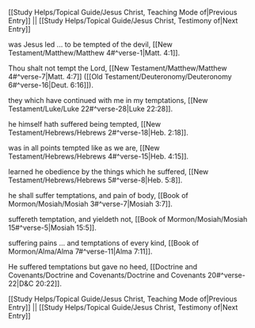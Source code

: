 [[Study Helps/Topical Guide/Jesus Christ, Teaching Mode of|Previous Entry]]  ||  [[Study Helps/Topical Guide/Jesus Christ, Testimony of|Next Entry]]

 was Jesus led ... to be tempted of the devil, [[New Testament/Matthew/Matthew 4#^verse-1|Matt. 4:1]].

 Thou shalt not tempt the Lord, [[New Testament/Matthew/Matthew 4#^verse-7|Matt. 4:7]] ([[Old Testament/Deuteronomy/Deuteronomy 6#^verse-16|Deut. 6:16]]).

 they which have continued with me in my temptations, [[New Testament/Luke/Luke 22#^verse-28|Luke 22:28]].

 he himself hath suffered being tempted, [[New Testament/Hebrews/Hebrews 2#^verse-18|Heb. 2:18]].

 was in all points tempted like as we are, [[New Testament/Hebrews/Hebrews 4#^verse-15|Heb. 4:15]].

 learned he obedience by the things which he suffered, [[New Testament/Hebrews/Hebrews 5#^verse-8|Heb. 5:8]].

 he shall suffer temptations, and pain of body, [[Book of Mormon/Mosiah/Mosiah 3#^verse-7|Mosiah 3:7]].

 suffereth temptation, and yieldeth not, [[Book of Mormon/Mosiah/Mosiah 15#^verse-5|Mosiah 15:5]].

 suffering pains ... and temptations of every kind, [[Book of Mormon/Alma/Alma 7#^verse-11|Alma 7:11]].

 He suffered temptations but gave no heed, [[Doctrine and Covenants/Doctrine and Covenants/Doctrine and Covenants 20#^verse-22|D&C 20:22]].

[[Study Helps/Topical Guide/Jesus Christ, Teaching Mode of|Previous Entry]]  ||  [[Study Helps/Topical Guide/Jesus Christ, Testimony of|Next Entry]]